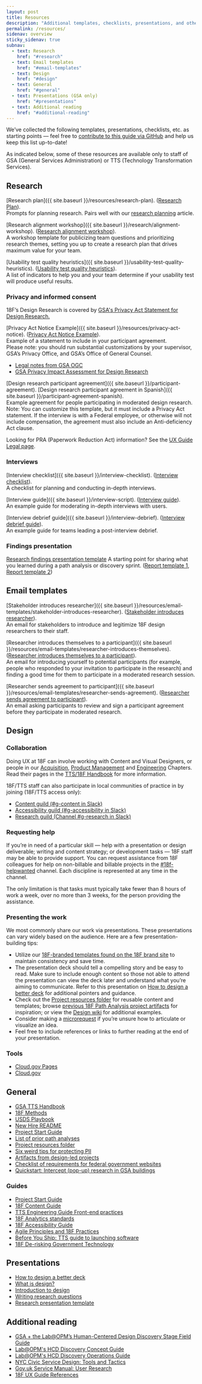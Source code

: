 ```yaml
---
layout: post
title: Resources
description: "Additional templates, checklists, presentations, and other resources that 18F user experience (UX) designers use."
permalink: /resources/
sidenav: overview
sticky_sidenav: true
subnav:
  - text: Research
    href: "#research"
  - text: Email templates
    href: "#email-templates"
  - text: Design
    href: "#design"
  - text: General
    href: "#general"
  - text: Presentations (GSA only)
    href: "#presentations"
  - text: Additional reading
    href: "#additional-reading"
---
```


We’ve collected the following templates, presentations, checklists, etc. as starting points — feel free to [contribute to this guide via GitHub](https://github.com/18F/ux-guide/blob/main/CONTRIBUTING.md) and help us keep this list up-to-date!

As indicated below, some of these resources are available only to staff of GSA (General Services Administration) or TTS (Technology Transformation Services).

## Research

[Research plan]({{ site.baseurl }}/resources/research-plan). ([Research Plan](https://docs.google.com/document/d/1M3GP1JWW9mlZAAONklogurd8qXZLLgBqcKfU5HiS9h0/edit#)).  
Prompts for planning research. Pairs well with our [research planning]({{site.baseurl}}/research/plan) article.

[Research alignment workshop]({{ site.baseurl }}/research/alignment-workshop). ([Research alignment workshop](https://docs.google.com/document/d/1NI_riUcrxaMaHihxzHOsr5Gr1n-FxAIqGZ5wzKt3wh4/edit#)).  
A workshop template for publicizing team questions and prioritizing research themes, setting you up to create a research plan that drives maximum value for your team.

[Usability test quality heuristics]({{ site.baseurl }}/usability-test-quality-heuristics). ([Usability test quality heuristics](https://docs.google.com/document/d/1qfGp3H1pdOlNbMYuJNQGyBIkpOcQErduDAl0adv1X-w/edit)).  
A list of indicators to help you and your team determine if your usability test will produce useful results.

### Privacy and informed consent
18F’s Design Research is covered by [GSA's Privacy Act Statement for Design Research.](https://www.gsa.gov/reference/gsa-privacy-program/privacy-act-statement-for-design-research)

[Privacy Act Notice Example]({{ site.baseurl }}/resources/privacy-act-notice). ([Privacy Act Notice Example](https://docs.google.com/document/d/1uWusmU9o-kTaiiM6d-XlW13wma_NL5MJpTLtzyD0L2M/edit?usp=sharing)).  
Example of a statement to include in your participant agreement.  
Please note: you should run substantial customizations by your supervisor, GSA’s Privacy Office, and GSA’s Office of General Counsel.  
- [Legal notes from GSA OGC](https://drive.google.com/a/gsa.gov/open?id=13FWBP5wMf_MgDToVBBrkOafFe5T8NsldzttGENhGgSU)
- [GSA Privacy Impact Assessment for Design Research](https://www.gsa.gov/reference/gsa-privacy-program/privacy-impact-assessments-pia)

[Design research participant agreement]({{ site.baseurl }}/participant-agreement). 
[Design research participant agreement in Spanish]({{ site.baseurl }}/participant-agreement-spanish).  
Example agreement for people participating in moderated design research.  
Note: You can customize this template, but it must include a Privacy Act statement. If the interview is with a Federal employee, or otherwise will not include compensation, the agreement must also include an Anti-deficiency Act clause.

Looking for PRA (Paperwork Reduction Act) information? See the [UX Guide Legal page]({{site.baseurl}}/research/legal).

### Interviews
[Interview checklist]({{ site.baseurl }}/interview-checklist). ([Interview checklist](https://docs.google.com/document/d/1zRA2EK9qZ5H_cM3Ki5xf6Gz72F6Ah6i0E87YpwHTC9A/edit)).  
A checklist for planning and conducting in-depth interviews.

[Interview guide]({{ site.baseurl }}/interview-script). ([Interview guide](https://docs.google.com/document/d/1kju19eC5vjqAd6bZCprniLixr1_u1b4Qfs1zVwTn6UA/edit#)).  
An example guide for moderating in-depth interviews with users.

[Interview debrief guide]({{ site.baseurl }}/interview-debrief). ([Interview debrief guide](https://docs.google.com/document/d/1f5Ue2vbeg4-95EevvlURzvl6yMLwMOXtiNwe6OMnb9E/edit)).  
An example guide for teams leading a post-interview debrief.

### Findings presentation
[Research findings presentation template](https://docs.google.com/presentation/d/1hB0tX65pHGRESHc2e_tGlO65Q4AGwSWFuqhSNImNuRk/edit#slide=id.g9af2006e6a_1_238)
A starting point for sharing what you learned during a path analysis or discovery sprint. ([Report template 1](https://docs.google.com/document/d/1DBgwnnHuvR2fAojOwjP8gZ3_jA9pEAGRRKOnmH69d0s/edit), [Report template 2](https://docs.google.com/document/d/1mohw86sAoNrwZ6MnIMlX8420IkFWV2kPkB4a_XwbCm8/edit))

## Email templates

[Stakeholder introduces researcher]({{ site.baseurl }}/resources/email-templates/stakeholder-introduces-researcher). ([Stakeholder introduces researcher](https://docs.google.com/document/d/1AEq-h3wuOxl8CCR9Gg4RPO7NaHJnedC4UbXN0UFQ24Y/edit)).  
An email for stakeholders to introduce and legitimize 18F design researchers to their staff.

[Researcher introduces themselves to a participant]({{ site.baseurl }}/resources/email-templates/researcher-introduces-themselves). ([Researcher introduces themselves to a participant](https://docs.google.com/document/d/1aiK07pszR331v1d1J2tT6HUQ5JGsSjKjeFBzOwCwHLg/edit#)).  
An email for introducing yourself to potential participants (for example, people who responded to your invitation to participate in the research) and finding a good time for them to participate in a moderated research session.

[Researcher sends agreement to participant]({{ site.baseurl }}/resources/email-templates/researcher-sends-agreement). ([Researcher sends agreement to participant](https://docs.google.com/document/d/1t01t_eLYWJXuKdJkhiyBqkWf4Yr5XsFAbNv-BDAZqzE/edit#)).  
An email asking participants to review and sign a participant agreement before they participate in moderated research.

## Design

### Collaboration

Doing UX at 18F can involve working with Content and Visual Designers, or people in our [Acquisition](https://handbook.tts.gsa.gov/acqstack/), [Product Management](https://handbook.tts.gsa.gov/product/) and [Engineering](https://handbook.tts.gsa.gov/engineering/) Chapters. Read their pages in the [TTS/18F Handbook](https://handbook.tts.gsa.gov/) for more information.


18F/TTS staff can also participate in local communities of practice in by joining (18F/TTS access only):

- [Content guild (#g-content in Slack)](https://gsa-tts.slack.com/messages/g-content)
- [Accessibility guild (#g-accessibility in Slack)](https://gsa-tts.slack.com/messages/g-accessibility/)
- [Research guild (Channel #g-research in Slack)](https://gsa-tts.slack.com/messages/g-research)

### Requesting help

If you’re in need of a particular skill — help with a presentation or design deliverable; writing and content strategy; or development tasks — 18F staff  may be able to provide support. You can request assistance from 18F colleagues for help on non-billable and billable projects in the [#18f-helpwanted](https://gsa-tts.slack.com/app_redirect?channel=18f-helpwanted) channel. Each discipline is represented at any time in the channel.

The only limitation is that tasks must typically take fewer than 8 hours of work a week, over no more than 3 weeks, for the person providing the assistance. 

### Presenting the work
We most commonly share our work via presentations. These presentations can vary widely based on the audience. Here are a few presentation-building tips:

* Utilize our [18F-branded templates found on the 18F brand site](https://brand.18f.gov/templates/) to maintain consistency and save time.
* The presentation deck should tell a compelling story and be easy to read. Make sure to include enough content so those not able to attend the presentation can view the deck later and understand what you’re aiming to communicate. Refer to this presentation on [How to design a better deck](https://docs.google.com/presentation/d/1WMbN1feG1bMhaFx5YbXoYUTE7xgZdMewMaQBZeL3YmA/edit#slide=id.g58dd554fac_0_397) for additional pointers and guidance.
* Check out the [Project resources folder](https://drive.google.com/drive/folders/1L9qqS6-b-emvlWJ4JPCG58LW62bbV361) for reusable content and templates; browse [previous 18F Path Analysis project artifacts](https://github.com/18F/project-artifacts/blob/master/projects.md) for inspiration; or view the [Design wiki](https://github.com/18F/Design-Wiki/wiki) for additional examples.
* Consider making a [microrequest](https://handbook.tts.gsa.gov/microrequests/) if you’re unsure how to articulate or visualize an idea.
* Feel free to include references or links to further reading at the end of your presentation.


### Tools

- [Cloud.gov Pages](https://cloud.gov/pages/)
- [Cloud.gov](https://cloud.gov/)

## General

- [GSA TTS Handbook](https://handbook.tts.gsa.gov/)
- [18F Methods](https://methods.18f.gov/)
- [USDS Playbook](https://playbook.cio.gov/)
- [New Hire README](https://docs.google.com/document/d/19naJ8wgVo_hnv_nUy2WWyzH6DJwXXgenD0QpsZmOSe0/edit#)
- [Project Start Guide](https://docs.google.com/document/d/1jFGksReKrt2PY_QVe7fj1aOCcyjHlGPf5hkKgv7nuMA/edit?pli=1#)
- [List of prior path analyses](https://github.com/18F/path-analysis/blob/master/projects.md)
- [Project resources folder](https://drive.google.com/drive/folders/1L9qqS6-b-emvlWJ4JPCG58LW62bbV361)
- [Six weird tips for protecting PII](https://drive.google.com/a/gsa.gov/open?id=1MM6tNlFc-Iwgw_cCUw_0KS8oQMS-FEN7sYftPQLmLAg)
- [Artifacts from design-led projects](https://drive.google.com/drive/folders/1NZG-bxIeFiOw0sAn32a4APJc_TipCrQp)
- [Checklist of requirements for federal government websites](https://digital.gov/resources/checklist-of-requirements-for-federal-digital-services/)
- [Quickstart: Intercept (pop-up) research in GSA buildings](https://docs.google.com/document/d/1ph3fP2rGr0FeXSeueRD4YmIJYF3f-3yIoI-uDz6iwsI/edit#heading=h.ssdnqe2zdwhz)

### Guides

- [Project Start Guide](https://docs.google.com/document/d/1jFGksReKrt2PY_QVe7fj1aOCcyjHlGPf5hkKgv7nuMA/edit?pli=1#)
- [18F Content Guide](https://content-guide.18f.gov/)
- [TTS Engineering Guide Front-end practices](https://frontend.18f.gov/)
- [18F Analytics standards](https://github.com/18F/analytics-standards/)
- [18F Accessibility Guide](https://accessibility.18f.gov/)
- [Agile Principles and 18F Practices](https://agile.18f.gov/)
- [Before You Ship: TTS guide to launching software](https://before-you-ship.18f.gov/)
- [18F De-risking Government Technology](https://derisking-guide.18f.gov/)

## Presentations

- [How to design a better deck](https://docs.google.com/presentation/d/1WMbN1feG1bMhaFx5YbXoYUTE7xgZdMewMaQBZeL3YmA/edit#slide=id.g58dd554fac_0_397)
- [What is design?](https://drive.google.com/open?id=1dFVWZQzSGMUEj8oDQ_i3Ja0B4z1TFzuPGnYoO4sBAK4)
- [Introduction to design](https://docs.google.com/presentation/d/10umIwSBuOoEBiNkAQr0ptC91yusdLmfeuAUrqrHDxYk/edit#slide=id.g4b64d72243_0_0)
- [Writing research questions](https://drive.google.com/open?id=16z-oauPeHeBeVxYS3TFRXGFld4uVUEsUjAFZ87fM_IE)
- [Research presentation template](https://docs.google.com/presentation/d/1hB0tX65pHGRESHc2e_tGlO65Q4AGwSWFuqhSNImNuRk/edit#slide=id.g9af2006e6a_1_238)

## Additional reading

- [GSA + the Lab@OPM’s Human-Centered Design Discovery Stage Field Guide ](https://www.gsa.gov/cdnstatic/HCD-Discovery-Guide-Interagency-v12-1.pdf)
- [Lab@OPM's HCD Discovery Concept Guide](https://the-lab-at-opm.github.io/HCD-Discovery-Concept-Guide/)
- [Lab@OPM's HCD Discovery Operations Guide](https://the-lab-at-opm.github.io/HCD-Discovery-Operations-Guide/)
- [NYC Civic Service Design: Tools and Tactics](https://www1.nyc.gov/assets/servicedesign/)
- [Gov.uk Service Manual: User Research](https://www.gov.uk/service-manual/user-research)
- [18F UX Guide References](https://docs.google.com/document/d/1IYt7kcHMtVAKQdWPUZQB-u9qOvoUx6u3IR9UzF6EwO8/edit#heading=h.xr0ztr7noxa6)
